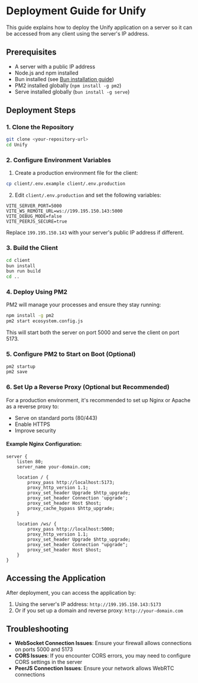 # Deployment Guide for Unify

This guide explains how to deploy the Unify application on a server so it can be accessed from any client using the server's IP address.

## Prerequisites

- A server with a public IP address
- Node.js and npm installed
- Bun installed (see [Bun installation guide](https://bun.sh/docs/installation))
- PM2 installed globally (`npm install -g pm2`)
- Serve installed globally (`bun install -g serve`)

## Deployment Steps

### 1. Clone the Repository

```bash
git clone <your-repository-url>
cd Unify
```

### 2. Configure Environment Variables

1. Create a production environment file for the client:

```bash
cp client/.env.example client/.env.production
```

2. Edit `client/.env.production` and set the following variables:

```
VITE_SERVER_PORT=5000
VITE_WS_REMOTE_URL=ws://199.195.150.143:5000
VITE_DEBUG_MODE=false
VITE_PEERJS_SECURE=true
```

Replace `199.195.150.143` with your server's public IP address if different.

### 3. Build the Client

```bash
cd client
bun install
bun run build
cd ..
```

### 4. Deploy Using PM2

PM2 will manage your processes and ensure they stay running:

```bash
npm install -g pm2
pm2 start ecosystem.config.js
```

This will start both the server on port 5000 and serve the client on port 5173.

### 5. Configure PM2 to Start on Boot (Optional)

```bash
pm2 startup
pm2 save
```

### 6. Set Up a Reverse Proxy (Optional but Recommended)

For a production environment, it's recommended to set up Nginx or Apache as a reverse proxy to:
- Serve on standard ports (80/443)
- Enable HTTPS
- Improve security

#### Example Nginx Configuration:

```nginx
server {
    listen 80;
    server_name your-domain.com;

    location / {
        proxy_pass http://localhost:5173;
        proxy_http_version 1.1;
        proxy_set_header Upgrade $http_upgrade;
        proxy_set_header Connection 'upgrade';
        proxy_set_header Host $host;
        proxy_cache_bypass $http_upgrade;
    }

    location /ws/ {
        proxy_pass http://localhost:5000;
        proxy_http_version 1.1;
        proxy_set_header Upgrade $http_upgrade;
        proxy_set_header Connection "upgrade";
        proxy_set_header Host $host;
    }
}
```

## Accessing the Application

After deployment, you can access the application by:

1. Using the server's IP address: `http://199.195.150.143:5173`
2. Or if you set up a domain and reverse proxy: `http://your-domain.com`

## Troubleshooting

- **WebSocket Connection Issues**: Ensure your firewall allows connections on ports 5000 and 5173
- **CORS Issues**: If you encounter CORS errors, you may need to configure CORS settings in the server
- **PeerJS Connection Issues**: Ensure your network allows WebRTC connections 